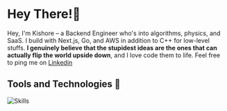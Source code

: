# ‍Hey There!👋
Hey, I'm Kishore – a Backend Engineer who's into algorithms, physics, and SaaS. I build with Next.js, Go, and AWS in addition to C++ for low-level stuffs. **I genuinely believe that the stupidest ideas are the ones that can actually flip the world upside down**, and I love code them to life. Feel free to ping me on [Linkedin](https://www.linkedin.com/in/kishore-raja-baab55261/)

## Tools and Technologies 🔧
![Skills](https://skillicons.dev/icons?i=ts,react,next,tailwind,cpp,python,go,bash,express,fastapi,graphql,aws,docker,linux,githubactions,postgres,mongodb,redis,tensorflow)

